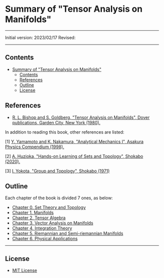 # Summary of "Tensor Analysis on Manifolds"

---

Initial version: 2023/02/17
Revised:

---

## Contents

- [Summary of "Tensor Analysis on Manifolds"](#summary-of-tensor-analysis-on-manifolds)
  - [Contents](#contents)
  - [References](#references)
  - [Outline](#outline)
  - [License](#license)

## References

- [R. L. Bishop and S. Goldberg, "Tensor Analysis on Manifolds", Dover publications, Garden City, New York (1980).](https://www.amazon.co.jp/Tensor-Analysis-Manifolds-Dover-Mathematics/dp/0486640396)

In addition to reading this book, other references are listed:

[1] [Y. Yamamoto and K. Nakamura, "Analytical Mechanics I", Asakura Physics Compendium (1998).](https://www.amazon.co.jp/%E8%A7%A3%E6%9E%90%E5%8A%9B%E5%AD%A61-%E6%9C%9D%E5%80%89%E7%89%A9%E7%90%86%E5%AD%A6%E5%A4%A7%E7%B3%BB-%E5%B1%B1%E6%9C%AC-%E7%BE%A9%E9%9A%86/dp/4254136714)

[2] [A. Huzioka, "Hands-on Learning of Sets and Topology", Shokabo (2020).](https://www.amazon.co.jp/%E6%89%8B%E3%82%92%E5%8B%95%E3%81%8B%E3%81%97%E3%81%A6%E3%81%BE%E3%81%AA%E3%81%B6-%E9%9B%86%E5%90%88%E3%81%A8%E4%BD%8D%E7%9B%B8-%E8%97%A4%E5%B2%A1-%E6%95%A6/dp/4785315873)

[3] [I. Yokota, "Group and Topology", Shokabo (1971)](https://www.amazon.co.jp/%E7%BE%A4%E3%81%A8%E4%BD%8D%E7%9B%B8-%E5%9F%BA%E7%A4%8E%E6%95%B0%E5%AD%A6%E9%81%B8%E6%9B%B8-5-%E6%A8%AA%E7%94%B0-%E4%B8%80%E9%83%8E/dp/4785311053)

## Outline

Each chapter of the book is divided 7 ones, as below:

- [Chapter 0. Set Theory and Topology](./src/ch00.md)
- [Chapter 1. Manifolds](./src/ch01.md)
- [Chapter 2. Tensor Algebra](./src/ch02.md)
- [Chapter 3. Vector Analysis on Manifolds](./src/ch03.md)
- [Chapter 4. Integration Theory](./src/ch04.md)
- [Chapter 5. Riemannian and Semi-riemannian Manifolds](./src/ch05.md)
- [Chapter 6. Physical Applications](./src/ch06.md)

---

## License

- [MIT License](./LICENSE)
